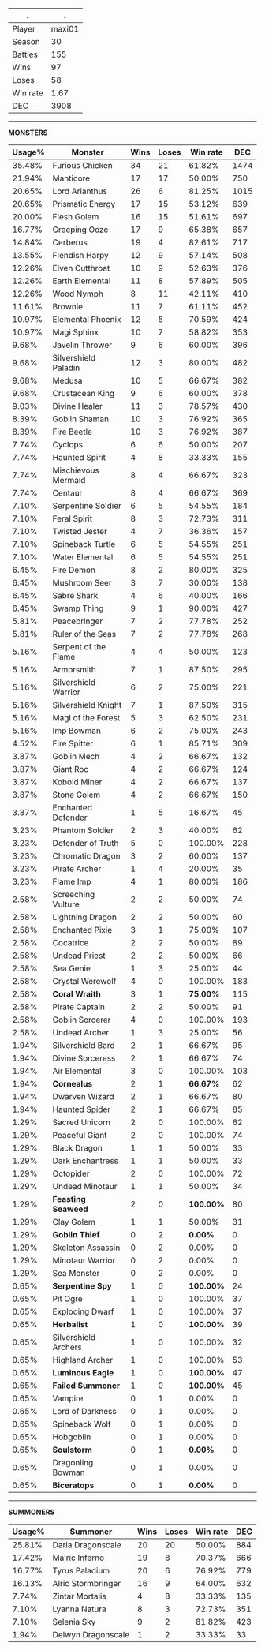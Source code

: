 .|.
|-|-
Player|maxi01
Season|30
Battles|155
Wins|97
Loses|58
Win rate|1.67
DEC|3908

---
**MONSTERS**

Usage%|Monster|Wins|Loses|Win rate|DEC|
-|-|-|-|-|-|
35.48%|Furious Chicken|34|21|61.82%|1474|
21.94%|Manticore|17|17|50.00%|750|
20.65%|Lord Arianthus|26|6|81.25%|1015|
20.65%|Prismatic Energy|17|15|53.12%|639|
20.00%|Flesh Golem|16|15|51.61%|697|
16.77%|Creeping Ooze|17|9|65.38%|657|
14.84%|Cerberus|19|4|82.61%|717|
13.55%|Fiendish Harpy|12|9|57.14%|508|
12.26%|Elven Cutthroat|10|9|52.63%|376|
12.26%|Earth Elemental|11|8|57.89%|505|
12.26%|Wood Nymph|8|11|42.11%|410|
11.61%|Brownie|11|7|61.11%|452|
10.97%|Elemental Phoenix|12|5|70.59%|424|
10.97%|Magi Sphinx|10|7|58.82%|353|
9.68%|Javelin Thrower|9|6|60.00%|396|
9.68%|Silvershield Paladin|12|3|80.00%|482|
9.68%|Medusa|10|5|66.67%|382|
9.68%|Crustacean King|9|6|60.00%|378|
9.03%|Divine Healer|11|3|78.57%|430|
8.39%|Goblin Shaman|10|3|76.92%|365|
8.39%|Fire Beetle|10|3|76.92%|387|
7.74%|Cyclops|6|6|50.00%|207|
7.74%|Haunted Spirit|4|8|33.33%|155|
7.74%|Mischievous Mermaid|8|4|66.67%|323|
7.74%|Centaur|8|4|66.67%|369|
7.10%|Serpentine Soldier|6|5|54.55%|184|
7.10%|Feral Spirit|8|3|72.73%|311|
7.10%|Twisted Jester|4|7|36.36%|157|
7.10%|Spineback Turtle|6|5|54.55%|251|
7.10%|Water Elemental|6|5|54.55%|251|
6.45%|Fire Demon|8|2|80.00%|325|
6.45%|Mushroom Seer|3|7|30.00%|138|
6.45%|Sabre Shark|4|6|40.00%|166|
6.45%|Swamp Thing|9|1|90.00%|427|
5.81%|Peacebringer|7|2|77.78%|252|
5.81%|Ruler of the Seas|7|2|77.78%|268|
5.16%|Serpent of the Flame|4|4|50.00%|123|
5.16%|Armorsmith|7|1|87.50%|295|
5.16%|Silvershield Warrior|6|2|75.00%|221|
5.16%|Silvershield Knight|7|1|87.50%|315|
5.16%|Magi of the Forest|5|3|62.50%|231|
5.16%|Imp Bowman|6|2|75.00%|243|
4.52%|Fire Spitter|6|1|85.71%|309|
3.87%|Goblin Mech|4|2|66.67%|132|
3.87%|Giant Roc|4|2|66.67%|124|
3.87%|Kobold Miner|4|2|66.67%|137|
3.87%|Stone Golem|4|2|66.67%|150|
3.87%|Enchanted Defender|1|5|16.67%|45|
3.23%|Phantom Soldier|2|3|40.00%|62|
3.23%|Defender of Truth|5|0|100.00%|228|
3.23%|Chromatic Dragon|3|2|60.00%|137|
3.23%|Pirate Archer|1|4|20.00%|35|
3.23%|Flame Imp|4|1|80.00%|186|
2.58%|Screeching Vulture|2|2|50.00%|74|
2.58%|Lightning Dragon|2|2|50.00%|60|
2.58%|Enchanted Pixie|3|1|75.00%|107|
2.58%|Cocatrice|2|2|50.00%|89|
2.58%|Undead Priest|2|2|50.00%|66|
2.58%|Sea Genie|1|3|25.00%|44|
2.58%|Crystal Werewolf|4|0|100.00%|183|
2.58%|**Coral Wraith**|3|1|**75.00%**|115|
2.58%|Pirate Captain|2|2|50.00%|91|
2.58%|Goblin Sorcerer|4|0|100.00%|193|
2.58%|Undead Archer|1|3|25.00%|56|
1.94%|Silvershield Bard|2|1|66.67%|95|
1.94%|Divine Sorceress|2|1|66.67%|74|
1.94%|Air Elemental|3|0|100.00%|103|
1.94%|**Cornealus**|2|1|**66.67%**|62|
1.94%|Dwarven Wizard|2|1|66.67%|80|
1.94%|Haunted Spider|2|1|66.67%|85|
1.29%|Sacred Unicorn|2|0|100.00%|62|
1.29%|Peaceful Giant|2|0|100.00%|74|
1.29%|Black Dragon|1|1|50.00%|33|
1.29%|Dark Enchantress|1|1|50.00%|33|
1.29%|Octopider|2|0|100.00%|72|
1.29%|Undead Minotaur|1|1|50.00%|34|
1.29%|**Feasting Seaweed**|2|0|**100.00%**|80|
1.29%|Clay Golem|1|1|50.00%|31|
1.29%|**Goblin Thief**|0|2|**0.00%**|0|
1.29%|Skeleton Assassin|0|2|0.00%|0|
1.29%|Minotaur Warrior|0|2|0.00%|0|
1.29%|Sea Monster|0|2|0.00%|0|
0.65%|**Serpentine Spy**|1|0|**100.00%**|24|
0.65%|Pit Ogre|1|0|100.00%|37|
0.65%|Exploding Dwarf|1|0|100.00%|37|
0.65%|**Herbalist**|1|0|**100.00%**|39|
0.65%|Silvershield Archers|1|0|100.00%|32|
0.65%|Highland Archer|1|0|100.00%|53|
0.65%|**Luminous Eagle**|1|0|**100.00%**|47|
0.65%|**Failed Summoner**|1|0|**100.00%**|45|
0.65%|Vampire|0|1|0.00%|0|
0.65%|Lord of Darkness|0|1|0.00%|0|
0.65%|Spineback Wolf|0|1|0.00%|0|
0.65%|Hobgoblin|0|1|0.00%|0|
0.65%|**Soulstorm**|0|1|**0.00%**|0|
0.65%|Dragonling Bowman|0|1|0.00%|0|
0.65%|**Biceratops**|0|1|**0.00%**|0|

---
**SUMMONERS**

Usage%|Summoner|Wins|Loses|Win rate|DEC|
-|-|-|-|-|-|
25.81%|Daria Dragonscale|20|20|50.00%|884|
17.42%|Malric Inferno|19|8|70.37%|666|
16.77%|Tyrus Paladium|20|6|76.92%|779|
16.13%|Alric Stormbringer|16|9|64.00%|632|
7.74%|Zintar Mortalis|4|8|33.33%|135|
7.10%|Lyanna Natura|8|3|72.73%|351|
7.10%|Selenia Sky|9|2|81.82%|423|
1.94%|Delwyn Dragonscale|1|2|33.33%|33|
